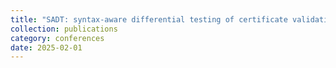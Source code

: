 ```yaml
---
title: "SADT: syntax-aware differential testing of certificate validation in SSL/TLS implementations"
collection: publications
category: conferences
date: 2025-02-01
---
```

